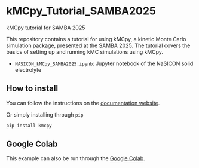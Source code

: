 # kMCpy_Tutorial_SAMBA2025
kMCpy tutorial for SAMBA 2025

This repository contains a tutorial for using kMCpy, a kinetic Monte Carlo simulation package, presented at the SAMBA 2025. The tutorial covers the basics of setting up and running kMC simulations using kMCpy.

- `NASICON_kMCpy_SAMBA2025.ipynb`: Jupyter notebook of the NaSICON solid electrolyte

## How to install 
You can follow the instructions on the [documentation website](https://kmcpy.readthedocs.io/en/latest/install.html).

Or simply installing through `pip`

```bash
pip install kmcpy
```

## Google Colab
This example can also be run through the [Google Colab](https://colab.research.google.com/drive/1aK686qZ-AbYNsP1ApNkB6MZKVKEyZnr4?usp=sharing).  